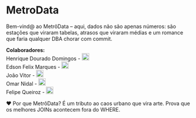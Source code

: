 # MetroData

Bem-vind@ ao MetrôData – aqui, dados não são apenas números: são estações que viraram tabelas, atrasos que viraram médias e um romance que faria qualquer DBA chorar com commit.

<b> Colaboradores: </b> <br>
Henrique Dourado Domingos - <a  href="https://github.com/henriquedouradoo" ><img  src="https://www.svgrepo.com/show/439171/github.svg"  width="20"/></a> <br>
Edson Felix Marques - <a  href="https://github.com/85ED" ><img  src="https://www.svgrepo.com/show/439171/github.svg"  width="20"/></a> <br> 
João Vitor - <a  href="https://github.com/JoaoVtC" ><img  src="https://www.svgrepo.com/show/439171/github.svg"  width="20"/></a> <br> 
Omar Nidal - <a  href="https://github.com/OmarDahbur" ><img  src="https://www.svgrepo.com/show/439171/github.svg"  width="20"/></a> <br> 
Felipe Queiroz - <a  href="https://github.com/FelipeLima24" ><img  src="https://www.svgrepo.com/show/439171/github.svg"  width="20"/></a> <br> 

❤️ Por que MetrôData?
É um tributo ao caos urbano que vira arte.
Prova que os melhores JOINs acontecem fora do WHERE.

